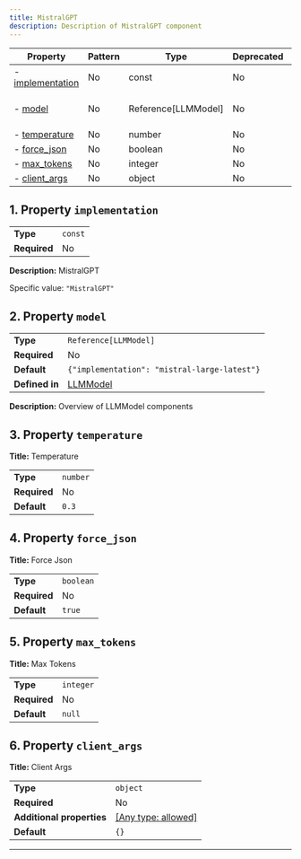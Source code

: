 ```yaml
---
title: MistralGPT
description: Description of MistralGPT component
---
```


| Property                             | Pattern | Type                | Deprecated | Definition                        | Title/Description               |
| ------------------------------------ | ------- | ------------------- | ---------- | --------------------------------- | ------------------------------- |
| - [implementation](#implementation ) | No      | const               | No         | -                                 | MistralGPT                      |
| - [model](#model )                   | No      | Reference[LLMModel] | No         | In [LLMModel](/docs/components/llmmodel/overview) | Overview of LLMModel components |
| - [temperature](#temperature )       | No      | number              | No         | -                                 | Temperature                     |
| - [force_json](#force_json )         | No      | boolean             | No         | -                                 | Force Json                      |
| - [max_tokens](#max_tokens )         | No      | integer             | No         | -                                 | Max Tokens                      |
| - [client_args](#client_args )       | No      | object              | No         | -                                 | Client Args                     |

## <a name="implementation"></a>1. Property `implementation`

|              |         |
| ------------ | ------- |
| **Type**     | `const` |
| **Required** | No      |

**Description:** MistralGPT

Specific value: `"MistralGPT"`

## <a name="model"></a>2. Property `model`

|                |                                              |
| -------------- | -------------------------------------------- |
| **Type**       | `Reference[LLMModel]`                        |
| **Required**   | No                                           |
| **Default**    | `{"implementation": "mistral-large-latest"}` |
| **Defined in** | [LLMModel](/docs/components/llmmodel/overview)               |

**Description:** Overview of LLMModel components

## <a name="temperature"></a>3. Property `temperature`

**Title:** Temperature

|              |          |
| ------------ | -------- |
| **Type**     | `number` |
| **Required** | No       |
| **Default**  | `0.3`    |

## <a name="force_json"></a>4. Property `force_json`

**Title:** Force Json

|              |           |
| ------------ | --------- |
| **Type**     | `boolean` |
| **Required** | No        |
| **Default**  | `true`    |

## <a name="max_tokens"></a>5. Property `max_tokens`

**Title:** Max Tokens

|              |           |
| ------------ | --------- |
| **Type**     | `integer` |
| **Required** | No        |
| **Default**  | `null`    |

## <a name="client_args"></a>6. Property `client_args`

**Title:** Client Args

|                           |                                                                           |
| ------------------------- | ------------------------------------------------------------------------- |
| **Type**                  | `object`                                                                  |
| **Required**              | No                                                                        |
| **Additional properties** | [[Any type: allowed]](# "Additional Properties of any type are allowed.") |
| **Default**               | `{}`                                                                      |

----------------------------------------------------------------------------------------------------------------------------
